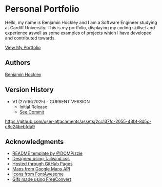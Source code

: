 # Personal Portfolio

Hello, my name is Benjamin Hockley and I am a Software Engineer studying at Cardiff University. This is my portfolio, displaying my coding skillset and experience aswell as some examples of projects which I have developed and contributed towards.

[View My Portfolio](https://ben-hockley.github.io/portfolio/)

## Authors

[Benjamin Hockley](https://github.com/ben-hockley)

## Version History

* V1 (27/06/2025) - CURRENT VERSION
    * Initial Release
    * [See Commit](https://github.com/ben-hockley/portfolio/tree/f3d4da0563b87f150841f359f1d9f42ddd27dc82)

https://github.com/user-attachments/assets/2cc137fc-2055-43bf-8d5c-c8c24bebfda9


## Acknowledgments

* [README template by @DOMPizzie](https://gist.github.com/DomPizzie/7a5ff55ffa9081f2de27c315f5018afc)
* [Designed using Tailwind.css](https://tailwindcss.com/)
* [Hosted through GitHub Pages](https://pages.github.com/)
* [Maps from Google Maps API](https://mapsplatform.google.com/lp/maps-apis/)
* [Icons from FontAwesome](https://fontawesome.com/)
* [Gifs made using FreeConvert](https://www.freeconvert.com/convert/mp4-to-gif)
